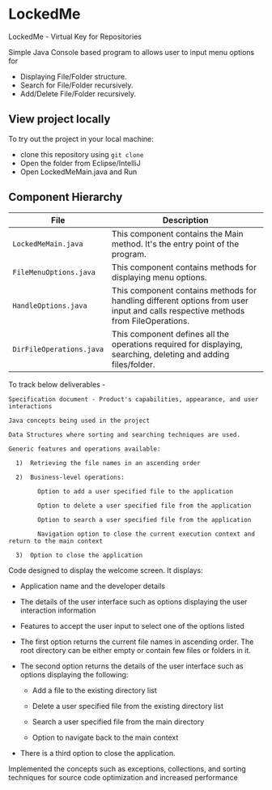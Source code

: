 # LockedMe
LockedMe - Virtual Key for Repositories

Simple Java Console based program to allows user to input menu options for 

* Displaying File/Folder structure. 
* Search for File/Folder recursively.
* Add/Delete File/Folder recursively.

## View project locally

To try out the project in your local machine:

* clone this repository using `git clone `
* Open the folder from Eclipse/IntelliJ 
* Open LockedMeMain.java and Run


## Component Hierarchy

| File    |  Description           |
|-----------------|-------------------         |
| `LockedMeMain.java` | This component contains the Main method. It's the entry point of the program. |
| `FileMenuOptions.java` | This component contains methods for displaying menu options. |
| `HandleOptions.java` | This component contains methods for handling different options from user input and calls respective methods from FileOperations. |
| `DirFileOperations.java` | This component defines all the operations required for displaying, searching, deleting and adding files/folder.|



To track below deliverables - 

    Specification document - Product's capabilities, appearance, and user interactions

    Java concepts being used in the project 

    Data Structures where sorting and searching techniques are used. 

    Generic features and operations available: 

      1)  Retrieving the file names in an ascending order

      2)  Business-level operations:

            Option to add a user specified file to the application

            Option to delete a user specified file from the application

            Option to search a user specified file from the application

            Navigation option to close the current execution context and return to the main context

      3)  Option to close the application


Code designed to display the welcome screen. It displays:

* Application name and the developer details 

* The details of the user interface such as options displaying the user interaction information 

* Features to accept the user input to select one of the options listed 

* The first option returns the current file names in ascending order. The root directory can be either empty or contain few files or folders in it.

* The second option returns the details of the user interface such as options displaying the following:

    * Add a file to the existing directory list

    * Delete a user specified file from the existing directory list

    * Search a user specified file from the main directory

    * Option to navigate back to the main context

* There is a third option to close the application.

Implemented the concepts such as exceptions, collections, and sorting techniques for source code optimization and increased performance 
